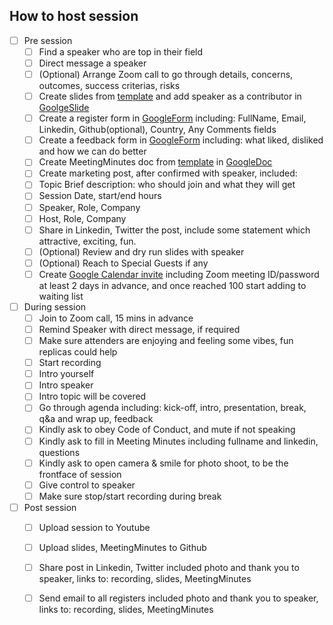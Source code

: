 ## How to host session

- [ ] Pre session
  - [ ] Find a speaker who are top in their field 
  - [ ] Direct message a speaker
  - [ ] (Optional) Arrange Zoom call to go through details, concerns, outcomes, success criterias, risks
  - [ ] Create slides from [template](../templates/02hero3_template.pptx) and add speaker as a contributor in [GoolgeSlide](https://docs.google.com/presentation/u/0/)
  - [ ] Create a register form in [GoogleForm](https://docs.google.com/forms/u/0/) including: FullName, Email, Linkedin, Github(optional), Country, Any Comments fields
  - [ ] Create a feedback form in [GoogleForm](https://docs.google.com/forms/u/0/) including: what liked, disliked and how we can do better
  - [ ] Create MeetingMinutes doc from [template](../templates/MeetingMinutes_template.docx) in [GoogleDoc](https://docs.google.com/document/u/0/)
  - [ ] Create marketing post, after confirmed with speaker, included:
   - [ ] Topic Brief description: who should join and what they will get
   - [ ] Session Date, start/end hours
   - [ ] Speaker, Role, Company
   - [ ] Host, Role, Company 
  - [ ] Share in Linkedin, Twitter the post, include some statement which attractive, exciting, fun.
  - [ ] (Optional) Review and dry run slides with speaker
  - [ ] (Optional) Reach to Special Guests if any
  - [ ] Create [Google Calendar invite](https://calendar.google.com/calendar) including Zoom meeting ID/password at least 2 days in advance, and once reached 100 start adding to waiting list
  
- [ ] During session
   - [ ] Join to Zoom call, 15 mins in advance
   - [ ] Remind Speaker with direct message, if required
   - [ ] Make sure attenders are enjoying and feeling some vibes, fun replicas could help
   - [ ] Start recording
   - [ ] Intro yourself
   - [ ] Intro speaker
   - [ ] Intro topic will be covered
   - [ ] Go through agenda including: kick-off, intro, presentation, break, q&a and wrap up, feedback
   - [ ] Kindly ask to obey Code of Conduct, and mute if not speaking
   - [ ] Kindly ask to fill in Meeting Minutes including fullname and linkedin, questions
   - [ ] Kindly ask to open camera & smile for photo shoot, to be the frontface of session
   - [ ] Give control to speaker
   - [ ] Make sure stop/start recording during break
       
- [ ] Post session
   - [ ] Upload session to Youtube
   - [ ] Upload slides, MeetingMinutes to Github
   - [ ] Share post in Linkedin, Twitter included photo and thank you to speaker, links to: recording, slides, MeetingMinutes
   - [ ] Send email to all registers included photo and thank you to speaker, links to: recording, slides, MeetingMinutes

